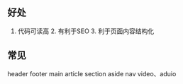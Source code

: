 ## 好处

1. 代码可读高 2. 有利于SEO 3. 利于页面内容结构化

## 常见

header footer main article section aside nav  video、aduio